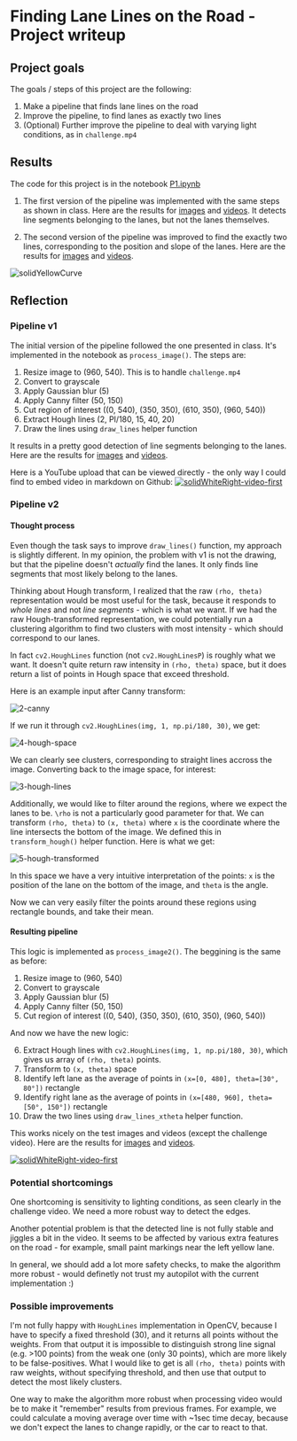 # **Finding Lane Lines on the Road - Project writeup**

## Project goals

The goals / steps of this project are the following:
1. Make a pipeline that finds lane lines on the road
1. Improve the pipeline, to find lanes as exactly two lines
1. (Optional) Further improve the pipeline to deal with varying light conditions, as in `challenge.mp4`

## Results

The code for this project is in the notebook [P1.ipynb](P1.ipynb)

1. The first version of the pipeline was implemented with the same steps as shown in class. Here are the results for [images](./test_images_output_first) and [videos](./test_videos_output_first). It detects line segments belonging to the lanes, but not the lanes themselves.

1. The second version of the pipeline was improved to find the exactly two lines, corresponding to the position and slope of the lanes. Here are the results for [images](./test_images_output_second) and [videos](./test_videos_output_second).

![solidYellowCurve](./test_images_output_second/solidYellowCurve.jpg)

## Reflection

### Pipeline v1

The initial version of the pipeline followed the one presented in class. It's implemented in the notebook as `process_image()`. The steps are:

1. Resize image to (960, 540). This is to handle `challenge.mp4`
1. Convert to grayscale
1. Apply Gaussian blur (5)
1. Apply Canny filter (50, 150)
1. Cut region of interest ((0, 540), (350, 350), (610, 350), (960, 540))
1. Extract Hough lines (2, PI/180, 15, 40, 20)
1. Draw the lines using `draw_lines` helper function

It results in a pretty good detection of line segments belonging to the lanes. Here are the results for [images](./test_images_output_first) and [videos](./test_videos_output_first).

Here is a YouTube upload that can be viewed directly - the only way I could find to embed video in markdown on Github:
[![solidWhiteRight-video-first](https://img.youtube.com/vi/44cDYs7sxKo/0.jpg)](https://www.youtube.com/watch?v=44cDYs7sxKo)

### Pipeline v2

#### Thought process

Even though the task says to improve `draw_lines()` function, my approach is slightly different. In my opinion, the problem with v1 is not the drawing, but that the pipeline doesn't _actually_ find the lanes. It only finds line segments that most likely belong to the lanes.

Thinking about Hough transform, I realized that the raw `(rho, theta)` representation would be most useful for the task, because it responds to _whole lines_ and not _line segments_ - which is what we want. If we had the raw Hough-transformed representation, we could potentially run a clustering algorithm to find two clusters with most intensity - which should correspond to our lanes.

In fact `cv2.HoughLines` function (not `cv2.HoughLinesP`) is roughly what we want. It doesn't quite return raw intensity in `(rho, theta)` space, but it does return a list of points in Hough space that exceed threshold.

Here is an example input after Canny transform:

![2-canny](./writeup/2-canny.PNG)

If we run it through `cv2.HoughLines(img, 1, np.pi/180, 30)`, we get:

![4-hough-space](./writeup/4-hough-space.PNG)

We can clearly see clusters, corresponding to straight lines accross the image. Converting back to the image space, for interest:

![3-hough-lines](./writeup/3-hough-lines.PNG)

Additionally, we would like to filter around the regions, where we expect the lanes to be. `\rho` is not a particularly good parameter for that. We can transform `(rho, theta)` to `(x, theta)` where `x` is the coordinate where the line intersects the bottom of the image. We defined this in `transform_hough()` helper function. Here is what we get:

![5-hough-transformed](./writeup/5-hough-transformed.PNG)

In this space we have a very intuitive interpretation of the points: `x` is the position of the lane on the bottom of the image, and `theta` is the angle.

Now we can very easily filter the points around these regions using rectangle bounds, and take their mean.

#### Resulting pipeline

This logic is implemented as `process_image2()`. The beggining is the same as before:

1. Resize image to (960, 540)
1. Convert to grayscale
1. Apply Gaussian blur (5)
1. Apply Canny filter (50, 150)
1. Cut region of interest ((0, 540), (350, 350), (610, 350), (960, 540))

And now we have the new logic:

6. Extract Hough lines with `cv2.HoughLines(img, 1, np.pi/180, 30)`, which gives us array of `(rho, theta)` points.
7. Transform to `(x, theta)` space
8. Identify left lane as the average of points in `(x=[0, 480], theta=[30°, 80°])` rectangle
9. Identify right lane as the average of points in `(x=[480, 960], theta=[50°, 150°])` rectangle
10. Draw the two lines using `draw_lines_xtheta` helper function.

This works nicely on the test images and videos (except the challenge video). Here are the results for [images](./test_images_output_second) and [videos](./test_videos_output_second).

[![solidWhiteRight-video-first](https://img.youtube.com/vi/FN8afhmpcZQ/0.jpg)](https://www.youtube.com/watch?v=FN8afhmpcZQ)

### Potential shortcomings

One shortcoming is sensitivity to lighting conditions, as seen clearly in the challenge video. We need a more robust way to detect the edges.

Another potential problem is that the detected line is not fully stable and jiggles a bit in the video. It seems to be affected by various extra features on the road - for example, small paint markings near the left yellow lane. 

In general, we should add a lot more safety checks, to make the algorithm more robust - would definetly not trust my autopilot with the current implementation :)

### Possible improvements

I'm not fully happy with `HoughLines` implementation in OpenCV, because I have to specify a fixed threshold (30), and it returns all points without the weights. From that output it is impossible to distinguish strong line signal (e.g. >100 points) from the weak one (only 30 points), which are more likely to be false-positives. What I would like to get is all `(rho, theta)` points with raw weights, without specifying threshold, and then use that output to detect the most likely clusters.

One way to make the algorithm more robust when processing video would be to make it "remember" results from previous frames. For example, we could calculate a moving average over time with ~1sec time decay, because we don't expect the lanes to change rapidly, or the car to react to that.
